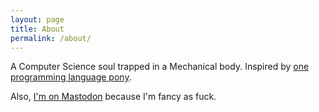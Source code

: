 ```yaml
---
layout: page
title: About
permalink: /about/
---
```


A Computer Science soul trapped in a Mechanical body. Inspired by [one programming language pony](https://janithl.github.io).

Also, <a rel="me" href="https://mastodon.social/@Chevindu">I'm on Mastodon</a> because I'm fancy as fuck.
